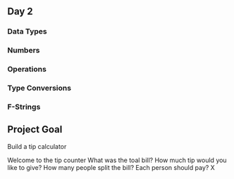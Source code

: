 ## Day 2

### Data Types

### Numbers

### Operations

### Type Conversions

### F-Strings

## Project Goal

Build a tip calculator

Welcome to the tip counter
What was the toal bill?
How much tip would you like to give?
How many people split the bill?
Each person should pay? X
